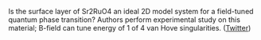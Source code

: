 
Is the surface layer of Sr2RuO4 an ideal 2D model system for a field-tuned quantum phase transition? Authors perform experimental study on this material; B-field can tune energy of 1 of 4 van Hove singularities. ([Twitter](https://twitter.com/JoshuahHeath/status/1257316541034491917))
